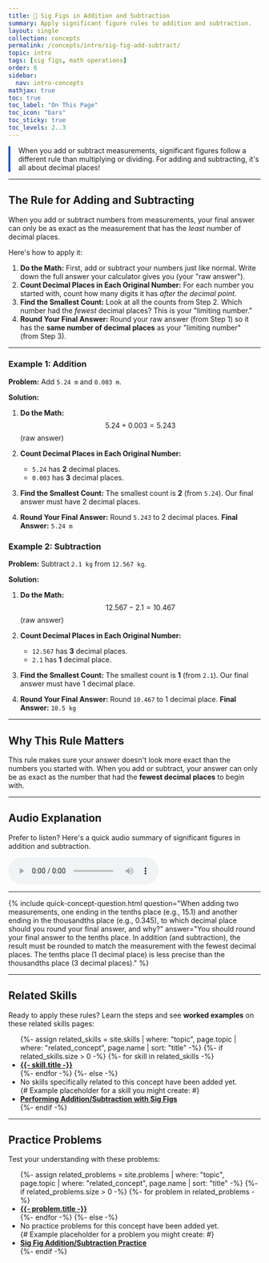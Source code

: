 ```yaml
---
title: 📘 Sig Figs in Addition and Subtraction
summary: Apply significant figure rules to addition and subtraction.
layout: single
collection: concepts
permalink: /concepts/intro/sig-fig-add-subtract/
topic: intro
tags: [sig figs, math operations]
order: 6
sidebar:
  nav: intro-concepts
mathjax: true
toc: true
toc_label: "On This Page"
toc_icon: "bars"
toc_sticky: true
toc_levels: 2..3
---
```


<p class="lead" markdown="1" style="border-left: 4px solid #2A52BE; padding-left: 1rem;">
When you add or subtract measurements, significant figures follow a different rule than multiplying or dividing. For adding and subtracting, it's all about decimal places!
</p>

---

## **The Rule for Adding and Subtracting**

When you add or subtract numbers from measurements, your final answer can only be as exact as the measurement that has the *least* number of decimal places.

Here's how to apply it:

1.  **Do the Math:** First, add or subtract your numbers just like normal. Write down the full answer your calculator gives you (your "raw answer").
2.  **Count Decimal Places in Each Original Number:** For each number you started with, count how many digits it has *after the decimal point*.
3.  **Find the Smallest Count:** Look at all the counts from Step 2. Which number had the *fewest* decimal places? This is your "limiting number."
4.  **Round Your Final Answer:** Round your raw answer (from Step 1) so it has the **same number of decimal places** as your "limiting number" (from Step 3).

---

### Example 1: Addition

**Problem:** Add `5.24 m` and `0.003 m`.

**Solution:**

1.  **Do the Math:**
    $$ 5.24 + 0.003 = 5.243 $$
    (raw answer)

2.  **Count Decimal Places in Each Original Number:**
    * `5.24` has **2** decimal places.
    * `0.003` has **3** decimal places.

3.  **Find the Smallest Count:** The smallest count is **2** (from `5.24`). Our final answer must have 2 decimal places.

4.  **Round Your Final Answer:**
    Round `5.243` to 2 decimal places.
    **Final Answer:** `5.24 m`

### Example 2: Subtraction

**Problem:** Subtract `2.1 kg` from `12.567 kg`.

**Solution:**

1.  **Do the Math:**
    $$ 12.567 - 2.1 = 10.467 $$
    (raw answer)

2.  **Count Decimal Places in Each Original Number:**
    * `12.567` has **3** decimal places.
    * `2.1` has **1** decimal place.

3.  **Find the Smallest Count:** The smallest count is **1** (from `2.1`). Our final answer must have 1 decimal place.

4.  **Round Your Final Answer:**
    Round `10.467` to 1 decimal place.
    **Final Answer:** `10.5 kg`

---

## **Why This Rule Matters**

This rule makes sure your answer doesn't look more exact than the numbers you started with. When you add or subtract, your answer can only be as exact as the number that had the **fewest decimal places** to begin with.

---

## **Audio Explanation**

<p>Prefer to listen? Here's a quick audio summary of significant figures in addition and subtraction.</p>
<audio controls class="audio-player" aria-label="Audio summary of significant figures in addition and subtraction">
  <source src="/assets/audio/intro/sig-fig-add-subtract-audio.mp3" type="audio/mpeg">
  Your browser does not support the audio element.
</audio>

---

{% include quick-concept-question.html
  question="When adding two measurements, one ending in the tenths place (e.g., 15.1) and another ending in the thousandths place (e.g., 0.345), to which decimal place should you round your final answer, and why?"
  answer="You should round your final answer to the tenths place. In addition (and subtraction), the result must be rounded to match the measurement with the fewest decimal places. The tenths place (1 decimal place) is less precise than the thousandths place (3 decimal places)."
%}

---

## **Related Skills**

Ready to apply these rules? Learn the steps and see **worked examples** on these related skills pages:

<ul>
  {%- assign related_skills = site.skills | where: "topic", page.topic | where: "related_concept", page.name | sort: "title" -%}
  {%- if related_skills.size > 0 -%}
    {%- for skill in related_skills -%}
      <li><a href="{{- skill.url | relative_url -}}"><strong>{{- skill.title -}}</strong></a></li>
    {%- endfor -%}
  {%- else -%}
    <li>No skills specifically related to this concept have been added yet.</li>
    {# Example placeholder for a skill you might create: #}
    <li><a href="/skills/performing-add-subtract-sig-figs/"><strong>Performing Addition/Subtraction with Sig Figs</strong></a></li>
  {%- endif -%}
</ul>

<hr>

<h2>Practice Problems</h2>
<p>Test your understanding with these problems:</p>
<ul>
  {%- assign related_problems = site.problems | where: "topic", page.topic | where: "related_concept", page.name | sort: "title" -%}
  {%- if related_problems.size > 0 -%}
    {%- for problem in related_problems -%}
      <li><a href="{{- problem.url | relative_url -}}"><strong>{{- problem.title -}}</strong></a></li>
    {%- endfor -%}
  {%- else -%}
    <li>No practice problems for this concept have been added yet.</li>
    {# Example placeholder for a problem you might create: #}
    <li><a href="/problems/sig-fig-add-subtract-practice/"><strong>Sig Fig Addition/Subtraction Practice</strong></a></li>
  {%- endif -%}
</ul>